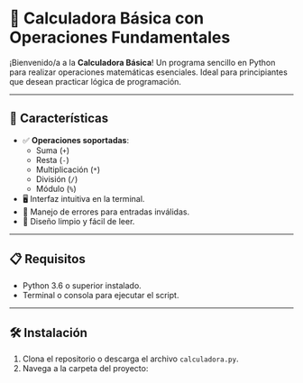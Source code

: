 # 🧮 Calculadora Básica con Operaciones Fundamentales

¡Bienvenido/a a la **Calculadora Básica**! Un programa sencillo en Python para realizar operaciones matemáticas esenciales. Ideal para principiantes que desean practicar lógica de programación.

---

## 🌟 Características
- ✅ **Operaciones soportadas**:
  - Suma (`+`)
  - Resta (`-`)
  - Multiplicación (`*`)
  - División (`/`)
  - Módulo (`%`)
- 🖥️ Interfaz intuitiva en la terminal.
- 🔄 Manejo de errores para entradas inválidas.
- 🎨 Diseño limpio y fácil de leer.

---

## 📋 Requisitos
- Python 3.6 o superior instalado.
- Terminal o consola para ejecutar el script.

---

## 🛠️ Instalación
1. Clona el repositorio o descarga el archivo `calculadora.py`.
2. Navega a la carpeta del proyecto: